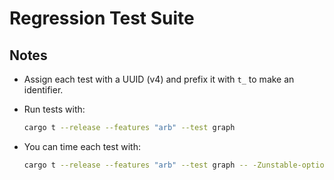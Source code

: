 # Regression Test Suite

## Notes

- Assign each test with a UUID (v4) and prefix it with `t_` to make an identifier.

- Run tests with:

  ```bash
  cargo t --release --features "arb" --test graph
  ```

- You can time each test with:

  ```bash
  cargo t --release --features "arb" --test graph -- -Zunstable-options --report-time
  ```
